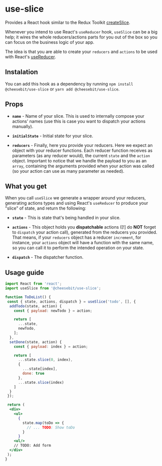# use-slice

Provides a React hook similar to the Redux Toolkit [createSlice](https://redux-toolkit.js.org/usage/usage-with-typescript#createslice).

Whenever you intend to use React's `useReducer` hook, `useSlice` can be a big help; it wires the whole reducers/actions parts for you out of the box so you can focus on the business logic of your app.

The idea is that you are able to create your `reducers` and `actions` to be used with React's [useReducer](https://reactjs.org/docs/hooks-reference.html#usereducer).

## Instalation

You can add this hook as a dependency by running `npm install @cheesebit/use-slice` or `yarn add @cheesebit/use-slice`.

## Props

- **`name`** - Name of your slice. This is used to internally compose your actions' names (use this is case you want to dispatch your actions manually).

- **`initialState`** - Initial state for your slice.

- **`reducers`** - Finally, here you provide your reducers. Here we expect an object with your reducer functions. Each reducer function receives as parameters (as any reducer would), the current `state` and the `action` object. Important to notice that we handle the payload to you as an `array`, containing the arguments provided when your action was called (so your action can use as many parameter as needed).

## What you get

When you call `useSlice` we generate a wrapper around your reducers, generating actions types and using React's `useReducer` to produce your "slice" of state, and return the following:

- **`state`** - This is state that's being handled in your slice.

- **`actions`** - This object holds you **dispatchable** actions ([!] do **NOT** forget to `dispatch` your action call), generated from the reducers you provided. That means, if your `reducers` object has a reducer `increment`, for instance, your `actions` object will have a function with the same name, so you can call it to perform the intended operation on your state.

- **`dispatch`** - The dispatcher function.

## Usage guide

```jsx
import React from 'react';
import useSlice from '@cheesebit/use-slice';

function ToDoList() {
 const { state, actions, dispatch } = useSlice('todo', [], {
  addTodo(state, action) {
    const { payload: newTodo } = action;

    return [
      ...state,
      newTodo,
    ];
  },
  setDone(state, action) {
    const { payload: index } = action;

    return [
      ...state.slice(0, index),
      {
        ...state[index],
        done: true
      },
      ...state.slice(index)
    ]
  }
 });

 return (
  <div>
    <ul>
      {
        state.map(toDo => {
          // ... TODO: Show toDo
        }
      }
    <ul/>
    // TODO: Add form
  </div>
 );
}
```
